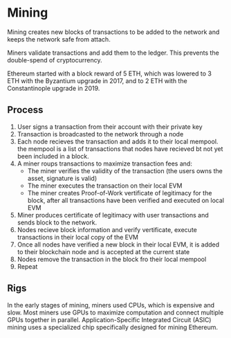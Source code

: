 # Mining

Mining creates new blocks of transactions to be added to the network and keeps the network safe from attach.

Miners validate transactions and add them to the ledger. This prevents the double-spend of cryptocurrency.

Ethereum started with a block reward of 5 ETH, which was lowered to 3 ETH with the Byzantium upgrade in 2017, and to 2 ETH with the Constantinople upgrade in 2019.

## Process

1. User signs a transaction from their account with their private key
2. Transaction is broadcasted to the network through a node
3. Each node recieves the transaction and adds it to their local mempool. the mempool is a list of transactions that nodes have recieved bt not yet been included in a block.
4. A miner roups transactions to maximize transaction fees and:
   - The miner verifies the validity of the transaction (the users owns the asset, signature is valid)
   - The miner executes the transaction on their local EVM
   - The miner creates Proof-of-Work vertificate of legitimacy for the block, after all transactions have been verified and executed on local EVM
5. Miner produces certificate of legitimacy with user transactions and sends block to the network.
6. Nodes recieve block information and verify vertificate, execute transactions in their local copy of the EVM
7. Once all nodes have verified a new block in their local EVM, it is added to their blockchain node and is accepted at the current state
8. Nodes remove the transaction in the block fro their local mempool
9. Repeat

## Rigs

In the early stages of mining, miners used CPUs, which is expensive and slow. Most miners use GPUs to maximize computation and connect multiple GPUs together in parallel. Application-Specific Integrated Circuit (ASIC) mining uses a specialized chip specifically designed for mining Ethereum.
